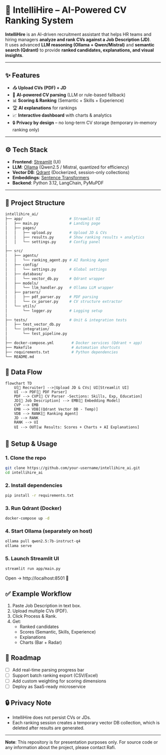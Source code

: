 # 🤖 IntelliHire – AI-Powered CV Ranking System

**IntelliHire** is an AI-driven recruitment assistant that helps HR teams and hiring managers **analyze and rank CVs against a Job Description (JD)**.  
It uses advanced **LLM reasoning (Ollama + Qwen/Mistral)** and **semantic search (Qdrant)** to provide **ranked candidates, explanations, and visual insights**.

---

## ✨ Features

- 📤 **Upload CVs (PDF) + JD**  
- 🧩 **AI-powered CV parsing** (LLM or rule-based fallback)  
- 📊 **Scoring & Ranking** (Semantic + Skills + Experience)  
- 🏆 **AI explanations** for rankings  
- 📈 **Interactive dashboard** with charts & analytics  
- 🔒 **Privacy by design** – no long-term CV storage (temporary in-memory ranking only)

---

## ⚙️ Tech Stack

- **Frontend**: [Streamlit](https://streamlit.io/) (UI)  
- **LLM**: [Ollama](https://ollama.com/) (Qwen2.5 / Mistral, quantized for efficiency)  
- **Vector DB**: [Qdrant](https://qdrant.tech/) (Dockerized, session-only collections)  
- **Embeddings**: [Sentence Transformers](https://www.sbert.net/)  
- **Backend**: Python 3.12, LangChain, PyMuPDF  

---

## 📂 Project Structure

```bash
intellihire_ai/
├── app/                     # Streamlit UI
│   ├── main.py              # Landing page
│   ├── pages/
│   │   ├── upload.py        # Upload JD & CVs
│   │   ├── results.py       # Show ranking results + analytics
│   │   └── settings.py      # Config panel
│
├── src/
│   ├── agents/
│   │   └── ranking_agent.py # AI Ranking Agent
│   ├── config/
│   │   └── settings.py      # Global settings
│   ├── database/
│   │   └── vector_db.py     # Qdrant wrapper
│   ├── models/
│   │   └── llm_handler.py   # Ollama LLM wrapper
│   ├── parsers/
│   │   ├── pdf_parser.py    # PDF parsing
│   │   └── cv_parser.py     # CV structure extractor
│   └── utils/
│       └── logger.py        # Logging setup
│
├── tests/                   # Unit & integration tests
│   ├── test_vector_db.py
│   └── integration/
│       └── test_pipeline.py
│
├── docker-compose.yml        # Docker services (Qdrant + app)
├── Makefile                  # Automation shortcuts
├── requirements.txt          # Python dependencies
└── README.md
```

## 🔄 Data Flow

```mermaid
flowchart TD
    U[🧑 Recruiter] -->|Upload JD & CVs| UI[Streamlit UI]
    UI --> PDF[📄 PDF Parser]
    PDF --> CVP[🧩 CV Parser -Sections: Skills, Exp, Education]
    JD[📝 Job Description] --> EMB[🔎 Embedding Model]
    CVP --> EMB
    EMB --> VDB[(Qdrant Vector DB - Temp)]
    VDB --> RANK[🤖 Ranking Agent]
    JD --> RANK
    RANK --> UI
    UI --> OUT[📊 Results: Scores + Charts + AI Explanations]
```

## 🚀 Setup & Usage

### 1. Clone the repo

```bash
git clone https://github.com/your-username/intellihire_ai.git
cd intellihire_ai
```

### 2. Install dependencies

```bash
pip install -r requirements.txt
```

### 3. Run Qdrant (Docker)

```bash
docker-compose up -d
```

### 4. Start Ollama (separately on host)

```bash
ollama pull qwen2.5:7b-instruct-q4
ollama serve
```

### 5. Launch Streamlit UI

```bash
streamlit run app/main.py
```

Open → http://localhost:8501 🎉

## ✅ Example Workflow

1. Paste Job Description in text box.
2. Upload multiple CVs (PDF).
3. Click Process & Rank.
4. Get:
   - Ranked candidates
   - Scores (Semantic, Skills, Experience)
   - Explanations
   - Charts (Bar + Radar)

## 📌 Roadmap

- [ ] Add real-time parsing progress bar
- [ ] Support batch ranking export (CSV/Excel)
- [ ] Add custom weighting for scoring dimensions
- [ ] Deploy as SaaS-ready microservice

## 🔒 Privacy Note

- IntelliHire does not persist CVs or JDs.
- Each ranking session creates a temporary vector DB collection, which is deleted after results are generated.

---

**Note**: This repository is for presentation purposes only. For source code or any information about the project, please contact Rafi.
